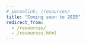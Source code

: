```yaml
---
# permalink: /resources/
title: "Coming soon to 2025"
redirect_from: 
  - /resources/
  - /resources.html
---
```



